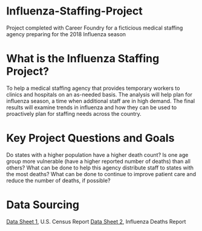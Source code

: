 # Influenza-Staffing-Project
Project completed with Career Foundry for a ficticious medical staffing agency preparing for the 2018 Influenza season
# What is the Influenza Staffing Project?
To help a medical staffing agency that provides temporary workers to clinics
and hospitals on an as-needed basis. The analysis will help plan for influenza
season, a time when additional staff are in high demand. The final results will
examine trends in influenza and how they can be used to proactively plan for
staffing needs across the country.
# Key Project Questions and Goals
Do states with a higher population have a higher death count? Is one age group more vulnerable (have a higher reported number of deaths) than all others? What can be done to help this agency distribute staff to states with the most deaths? What can be done to continue to improve patient care and reduce the number of deaths, if possible?
# Data Sourcing 
[Data Sheet 1](https://coach-courses-us.s3.amazonaws.com/public/courses/da_program/CDC_Influenza_Deaths_edited.xlsx), U.S. Census Report 
[Data Sheet 2](https://coach-courses-us.s3.amazonaws.com/public/courses/data-immersion/A1-A2_Influenza_Project/Census_Population_transformed_202101.csv), Influenza Deaths Report
